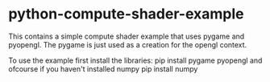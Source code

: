 # python-compute-shader-example
This contains a simple compute shader example that uses pygame and pyopengl. The pygame is just used as a creation for the opengl context.

To use the example first install the libraries: 
pip install pygame pyopengl
and ofcourse if you haven't installed numpy
pip install numpy
